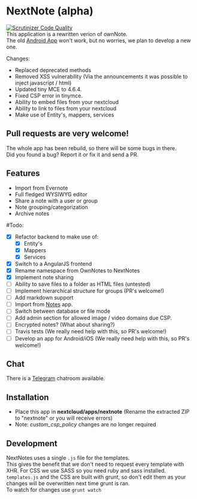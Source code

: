 # NextNote (alpha)
[![Scrutinizer Code Quality](https://scrutinizer-ci.com/g/brantje/nextnote/badges/quality-score.png?b=master)](https://scrutinizer-ci.com/g/brantje/nextnote/?branch=master)   
This application is a rewritten verion of ownNote.<br>
The old [Android App](https://play.google.com/store/apps/details?id=com.nowsci.ownnote&hl=sv) won't work, but no worries, we plan to develop a new one.
    
Changes:
- Replaced deprecated methods
- Removed XSS vulnerability (Via the announcements it was possible to inject javascript / html)
- Updated tiny MCE to  4.6.4.
- Fixed CSP error in tinymce.
- Ability to embed files from your nextcloud 
- Ability to link to files from your nextcloud
- Make use of Entity's, mappers, services

## Pull requests are very welcome!
The whole app has been rebuild, so there will be some bugs in there.   
Did you found a bug? Report it or fix it and send a PR.

## Features
- Import from Evernote
- Full fledged WYSIWYG editor
- Share a note with a user or group
- Note grouping/categorization
- Archive notes


#Todo:
- [x] Refactor backend to make use of:
  - [x] Entity's
  - [x] Mappers
  - [x] Services
- [x] Switch to a AngularJS frontend
- [X] Rename namespace from OwnNotes to NextNotes
- [x] Implement note sharing
- [ ] Ability to save files to a folder as HTML files (untested)
- [ ] Implement hierarchical structure for groups (PR's welcome!)
- [ ] Add markdown support
- [ ] Import from [Notes](https://github.com/nextcloud/notes) app.
- [ ] Switch between database or file mode
- [ ] Add admin section for allowed image / video domains due CSP.
- [ ] Encrypted notes? (What about sharing?)
- [ ] Travis tests (We really need help with this, so PR's welcome!) 
- [ ] Develop an app for Android/iOS (We really need help with this, so PR's welcome!)
   
## Chat
There is a [Telegram](https://t.me/NextNote) chatroom available.
   
## Installation
- Place this app in **nextcloud/apps/nextnote** (Rename the extracted ZIP to "nextnote" or you will receive errors)
- Note: *custom_csp_policy* changes are no longer required

## Development

NextNotes uses a single `.js` file for the templates.   
This gives the benefit that we don't need to request every template with XHR.
For CSS we use SASS so you need ruby and sass installed.
`templates.js` and the CSS are built with grunt, so don't edit them as your changes will be overwritten next time grunt is ran.   
To watch for changes use `grunt watch`
